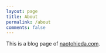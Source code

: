 ```yaml
---
layout: page
title: About
permalink: /about
comments: false
---
```


This is a blog page of [naotohieda.com](naotohieda.com).